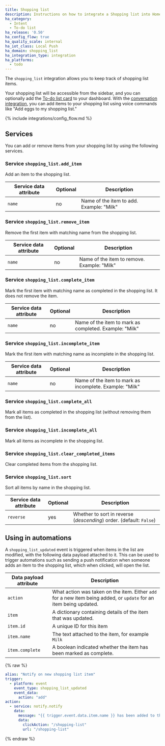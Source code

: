 ```yaml
---
title: Shopping list
description: Instructions on how to integrate a Shopping list into Home Assistant using Intent.
ha_category:
  - Intent
  - To-do list
ha_release: '0.50'
ha_config_flow: true
ha_quality_scale: internal
ha_iot_class: Local Push
ha_domain: shopping_list
ha_integration_type: integration
ha_platforms:
  - todo
---
```


The `shopping_list` integration allows you to keep track of shopping list items. 

Your shopping list will be accessible from the sidebar, and you can optionally add the [To-do list card](/dashboards/todo-list/) to your dashboard. With the [conversation integration](/integrations/conversation/), you can add items to your shopping list using voice commands like "Add eggs to my shopping list." 

{% include integrations/config_flow.md %}

## Services

You can add or remove items from your shopping list by using the following services.

### Service `shopping_list.add_item`

Add an item to the shopping list.

| Service data attribute | Optional | Description                                            |
|------------------------|----------|--------------------------------------------------------|
| `name`                 |       no | Name of the item to add. Example: "Milk"               |

### Service `shopping_list.remove_item`

Remove the first item with matching name from the shopping list.

| Service data attribute | Optional | Description                                            |
|------------------------|----------|--------------------------------------------------------|
| `name`                 |       no | Name of the item to remove. Example: "Milk"            |

### Service `shopping_list.complete_item`

Mark the first item with matching name as completed in the shopping list. It does not remove the item.

| Service data attribute | Optional | Description                                            |
|------------------------|----------|--------------------------------------------------------|
| `name`                 |       no | Name of the item to mark as completed. Example: "Milk" |

### Service `shopping_list.incomplete_item`

Mark the first item with matching name as incomplete in the shopping list.

| Service data attribute | Optional | Description                                            |
|------------------------|----------|--------------------------------------------------------|
| `name`                 |       no | Name of the item to mark as incomplete. Example: "Milk" |

### Service `shopping_list.complete_all`

Mark all items as completed in the shopping list (without removing them from the list).

### Service `shopping_list.incomplete_all`

Mark all items as incomplete in the shopping list.

### Service `shopping_list.clear_completed_items`

Clear completed items from the shopping list.

### Service `shopping_list.sort`

Sort all items by name in the shopping list.

| Service data attribute | Optional | Description                                                         |
|------------------------|----------|---------------------------------------------------------------------|
| `reverse`              |      yes | Whether to sort in reverse (_descending_) order. (default: `False`) |

## Using in automations

A `shopping_list_updated` event is triggered when items in the list are modified, with the following data payload attached to it. This can be used to trigger automations such as sending a push notification when someone adds an item to the shopping list, which when clicked, will open the list.

| Data payload attribute | Description                                                                                                        |
|------------------------|--------------------------------------------------------------------------------------------------------------------|
| `action`               | What action was taken on the item. Either `add` for a new item being added, or `update` for an item being updated. |
| `item`                 | A dictionary containing details of the item that was updated.                                                      |
| `item.id`              | A unique ID for this item                                                                                          |
| `item.name`            | The text attached to the item, for example `Milk`                                                                  |
| `item.complete`        | A boolean indicated whether the item has been marked as complete.                                                  |

{% raw %}

```yaml
alias: "Notify on new shopping list item"
trigger:
  - platform: event
    event_type: shopping_list_updated
    event_data:
      action: "add"
action:
  - service: notify.notify
    data:
      message: "{{ trigger.event.data.item.name }} has been added to the shopping list"
      data:
        clickAction: "/shopping-list"
        url: "/shopping-list"
```

{% endraw %}
